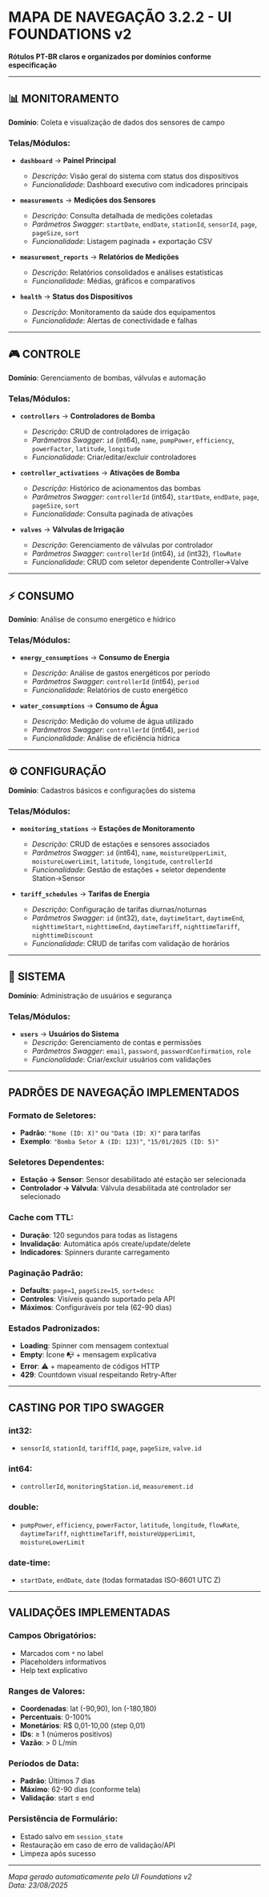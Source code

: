# MAPA DE NAVEGAÇÃO 3.2.2 - UI FOUNDATIONS v2

**Rótulos PT-BR claros e organizados por domínios conforme especificação**

---

## 📊 MONITORAMENTO

**Domínio**: Coleta e visualização de dados dos sensores de campo

### Telas/Módulos:
- **`dashboard`** → **Painel Principal**
  - *Descrição*: Visão geral do sistema com status dos dispositivos
  - *Funcionalidade*: Dashboard executivo com indicadores principais
  
- **`measurements`** → **Medições dos Sensores**  
  - *Descrição*: Consulta detalhada de medições coletadas
  - *Parâmetros Swagger*: `startDate`, `endDate`, `stationId`, `sensorId`, `page`, `pageSize`, `sort`
  - *Funcionalidade*: Listagem paginada + exportação CSV
  
- **`measurement_reports`** → **Relatórios de Medições**
  - *Descrição*: Relatórios consolidados e análises estatísticas
  - *Funcionalidade*: Médias, gráficos e comparativos
  
- **`health`** → **Status dos Dispositivos**
  - *Descrição*: Monitoramento da saúde dos equipamentos
  - *Funcionalidade*: Alertas de conectividade e falhas

---

## 🎮 CONTROLE

**Domínio**: Gerenciamento de bombas, válvulas e automação

### Telas/Módulos:
- **`controllers`** → **Controladores de Bomba**
  - *Descrição*: CRUD de controladores de irrigação
  - *Parâmetros Swagger*: `id` (int64), `name`, `pumpPower`, `efficiency`, `powerFactor`, `latitude`, `longitude`
  - *Funcionalidade*: Criar/editar/excluir controladores
  
- **`controller_activations`** → **Ativações de Bomba**
  - *Descrição*: Histórico de acionamentos das bombas
  - *Parâmetros Swagger*: `controllerId` (int64), `startDate`, `endDate`, `page`, `pageSize`, `sort`
  - *Funcionalidade*: Consulta paginada de ativações
  
- **`valves`** → **Válvulas de Irrigação**
  - *Descrição*: Gerenciamento de válvulas por controlador
  - *Parâmetros Swagger*: `controllerId` (int64), `id` (int32), `flowRate`
  - *Funcionalidade*: CRUD com seletor dependente Controller→Valve

---

## ⚡ CONSUMO

**Domínio**: Análise de consumo energético e hídrico

### Telas/Módulos:
- **`energy_consumptions`** → **Consumo de Energia**
  - *Descrição*: Análise de gastos energéticos por período
  - *Parâmetros Swagger*: `controllerId` (int64), `period`
  - *Funcionalidade*: Relatórios de custo energético
  
- **`water_consumptions`** → **Consumo de Água**
  - *Descrição*: Medição do volume de água utilizado
  - *Parâmetros Swagger*: `controllerId` (int64), `period`
  - *Funcionalidade*: Análise de eficiência hídrica

---

## ⚙️ CONFIGURAÇÃO

**Domínio**: Cadastros básicos e configurações do sistema

### Telas/Módulos:
- **`monitoring_stations`** → **Estações de Monitoramento**
  - *Descrição*: CRUD de estações e sensores associados
  - *Parâmetros Swagger*: `id` (int64), `name`, `moistureUpperLimit`, `moistureLowerLimit`, `latitude`, `longitude`, `controllerId`
  - *Funcionalidade*: Gestão de estações + seletor dependente Station→Sensor
  
- **`tariff_schedules`** → **Tarifas de Energia**
  - *Descrição*: Configuração de tarifas diurnas/noturnas
  - *Parâmetros Swagger*: `id` (int32), `date`, `daytimeStart`, `daytimeEnd`, `nighttimeStart`, `nighttimeEnd`, `daytimeTariff`, `nighttimeTariff`, `nighttimeDiscount`
  - *Funcionalidade*: CRUD de tarifas com validação de horários

---

## 👥 SISTEMA

**Domínio**: Administração de usuários e segurança

### Telas/Módulos:
- **`users`** → **Usuários do Sistema**
  - *Descrição*: Gerenciamento de contas e permissões
  - *Parâmetros Swagger*: `email`, `password`, `passwordConfirmation`, `role`
  - *Funcionalidade*: Criar/excluir usuários com validações

---

## PADRÕES DE NAVEGAÇÃO IMPLEMENTADOS

### Formato de Seletores:
- **Padrão**: `"Nome (ID: X)"` ou `"Data (ID: X)"` para tarifas
- **Exemplo**: `"Bomba Setor A (ID: 123)"`, `"15/01/2025 (ID: 5)"`

### Seletores Dependentes:
- **Estação → Sensor**: Sensor desabilitado até estação ser selecionada
- **Controlador → Válvula**: Válvula desabilitada até controlador ser selecionado

### Cache com TTL:
- **Duração**: 120 segundos para todas as listagens
- **Invalidação**: Automática após create/update/delete
- **Indicadores**: Spinners durante carregamento

### Paginação Padrão:
- **Defaults**: `page=1`, `pageSize=15`, `sort=desc`
- **Controles**: Visíveis quando suportado pela API
- **Máximos**: Configuráveis por tela (62-90 dias)

### Estados Padronizados:
- **Loading**: Spinner com mensagem contextual
- **Empty**: Ícone 📭 + mensagem explicativa
- **Error**: ⚠️ + mapeamento de códigos HTTP
- **429**: Countdown visual respeitando Retry-After

---

## CASTING POR TIPO SWAGGER

### int32:
- `sensorId`, `stationId`, `tariffId`, `page`, `pageSize`, `valve.id`

### int64:
- `controllerId`, `monitoringStation.id`, `measurement.id`

### double:
- `pumpPower`, `efficiency`, `powerFactor`, `latitude`, `longitude`, `flowRate`, `daytimeTariff`, `nighttimeTariff`, `moistureUpperLimit`, `moistureLowerLimit`

### date-time:
- `startDate`, `endDate`, `date` (todas formatadas ISO-8601 UTC Z)

---

## VALIDAÇÕES IMPLEMENTADAS

### Campos Obrigatórios:
- Marcados com `*` no label
- Placeholders informativos
- Help text explicativo

### Ranges de Valores:
- **Coordenadas**: lat (-90,90), lon (-180,180)
- **Percentuais**: 0-100% 
- **Monetários**: R$ 0,01-10,00 (step 0,01)
- **IDs**: ≥ 1 (números positivos)
- **Vazão**: > 0 L/min

### Períodos de Data:
- **Padrão**: Últimos 7 dias
- **Máximo**: 62-90 dias (conforme tela)
- **Validação**: start ≤ end

### Persistência de Formulário:
- Estado salvo em `session_state`
- Restauração em caso de erro de validação/API
- Limpeza após sucesso

---

*Mapa gerado automaticamente pelo UI Foundations v2*  
*Data: 23/08/2025*